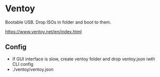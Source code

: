 # Ventoy
Bootable USB. Drop ISOs in folder and boot to them.

https://www.ventoy.net/en/index.html

## Config
- If GUI interface is slow, create ventoy folder and drop ventoy.json iwth CLI config
- ./ventoy/ventoy.json

